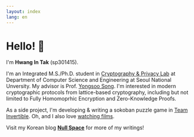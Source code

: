 ```yaml
---
layout: index
lang: en
---
```


# Hello! 👋

I'm **Hwang In Tak** (sp301415).

I'm an Integrated M.S./Ph.D. student in [Cryptography & Privacy Lab](https://crypto.snu.ac.kr) at Department of Computer Science and Engineering at Seoul National Unversity. My advisor is Prof. [Yongsoo Song](https://yongsoosong.github.io). I'm interested in modern cryptographic protocols from lattice-based cryptography, including but not limited to Fully Homomoprhic Encryption and Zero-Knowledge Proofs.

As a side project, I'm developing & writing a sokoban puzzle game in [Team Invertible](https://twitter.com/team_invertible). Oh, and I also love [watching films](https://letterboxd.com/sp301415).

Visit my Korean blog [**Null Space**](https://blog.sp301415.com) for more of my writings!
